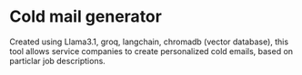 # Cold mail generator
Created using Llama3.1, groq, langchain, chromadb (vector database), this tool allows service companies to create personalized cold emails, based on particlar job descriptions.



